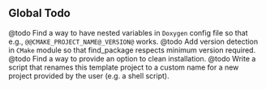 Global Todo
------

@todo Find a way to have nested variables in `Doxygen` config file so that e.g., `@@CMAKE_PROJECT_NAME@_VERSION@` works.
@todo Add version detection in `CMake` module so that find_package respects minimum version required.
@todo Find a way to provide an option to clean installation.
@todo Write a script that renames this template project to a custom name for a new project provided by the user (e.g. a shell script).
